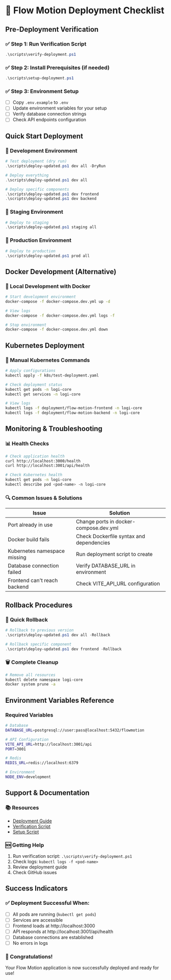 # 🚀 Flow Motion Deployment Checklist

## Pre-Deployment Verification

### ✅ Step 1: Run Verification Script
```powershell
.\scripts\verify-deployment.ps1
```

### ✅ Step 2: Install Prerequisites (if needed)
```powershell
.\scripts\setup-deployment.ps1
```

### ✅ Step 3: Environment Setup
- [ ] Copy `.env.example` to `.env`
- [ ] Update environment variables for your setup
- [ ] Verify database connection strings
- [ ] Check API endpoints configuration

## Quick Start Deployment

### 🎯 Development Environment
```powershell
# Test deployment (dry run)
.\scripts\deploy-updated.ps1 dev all -DryRun

# Deploy everything
.\scripts\deploy-updated.ps1 dev all

# Deploy specific components
.\scripts\deploy-updated.ps1 dev frontend
.\scripts\deploy-updated.ps1 dev backend
```

### 🎯 Staging Environment
```powershell
# Deploy to staging
.\scripts\deploy-updated.ps1 staging all
```

### 🎯 Production Environment
```powershell
# Deploy to production
.\scripts\deploy-updated.ps1 prod all
```

## Docker Development (Alternative)

### 🐳 Local Development with Docker
```bash
# Start development environment
docker-compose -f docker-compose.dev.yml up -d

# View logs
docker-compose -f docker-compose.dev.yml logs -f

# Stop environment
docker-compose -f docker-compose.dev.yml down
```

## Kubernetes Deployment

### 🔧 Manual Kubernetes Commands
```bash
# Apply configurations
kubectl apply -f k8s/test-deployment.yaml

# Check deployment status
kubectl get pods -n logi-core
kubectl get services -n logi-core

# View logs
kubectl logs -f deployment/flow-motion-frontend -n logi-core
kubectl logs -f deployment/flow-motion-backend -n logi-core
```

## Monitoring & Troubleshooting

### 📊 Health Checks
```bash
# Check application health
curl http://localhost:3000/health
curl http://localhost:3001/api/health

# Check Kubernetes health
kubectl get pods -n logi-core
kubectl describe pod <pod-name> -n logi-core
```

### 🔍 Common Issues & Solutions

| Issue | Solution |
|-------|----------|
| Port already in use | Change ports in docker-compose.dev.yml |
| Docker build fails | Check Dockerfile syntax and dependencies |
| Kubernetes namespace missing | Run deployment script to create |
| Database connection failed | Verify DATABASE_URL in environment |
| Frontend can't reach backend | Check VITE_API_URL configuration |

## Rollback Procedures

### 🔄 Quick Rollback
```powershell
# Rollback to previous version
.\scripts\deploy-updated.ps1 dev all -Rollback

# Rollback specific component
.\scripts\deploy-updated.ps1 dev frontend -Rollback
```

### 🗑️ Complete Cleanup
```bash
# Remove all resources
kubectl delete namespace logi-core
docker system prune -a
```

## Environment Variables Reference

### Required Variables
```bash
# Database
DATABASE_URL=postgresql://user:pass@localhost:5432/flowmotion

# API Configuration
VITE_API_URL=http://localhost:3001/api
PORT=3001

# Redis
REDIS_URL=redis://localhost:6379

# Environment
NODE_ENV=development
```

## Support & Documentation

### 📚 Resources
- [Deployment Guide](DEPLOYMENT_GUIDE.md)
- [Verification Script](scripts/verify-deployment.ps1)
- [Setup Script](scripts/setup-deployment.ps1)

### 🆘 Getting Help
1. Run verification script: `.\scripts\verify-deployment.ps1`
2. Check logs: `kubectl logs -f <pod-name>`
3. Review deployment guide
4. Check GitHub issues

## Success Indicators

### ✅ Deployment Successful When:
- [ ] All pods are running (`kubectl get pods`)
- [ ] Services are accessible
- [ ] Frontend loads at http://localhost:3000
- [ ] API responds at http://localhost:3001/api/health
- [ ] Database connections are established
- [ ] No errors in logs

### 🎉 Congratulations!
Your Flow Motion application is now successfully deployed and ready for use!
